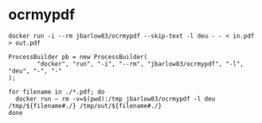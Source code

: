 
# ocrmypdf

`docker run -i --rm jbarlow83/ocrmypdf --skip-text -l deu - - < in.pdf > out.pdf`

```
ProcessBuilder pb = new ProcessBuilder(
        "docker", "run", "-i", "--rm", "jbarlow83/ocrmypdf", "-l", "deu", "-", "-"
);
```

```
for filename in ./*.pdf; do
  docker run — rm -v=$(pwd):/tmp jbarlow83/ocrmypdf -l deu /tmp/${filename#./} /tmp/out/${filename#./}
done
```